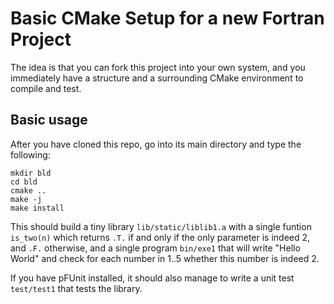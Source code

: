 # Basic CMake Setup for a new Fortran Project

The idea is that you can fork this project into your own system, and you immediately have
a structure and a surrounding CMake environment to compile and test.

## Basic usage

After you have cloned this repo, go into its main directory and type the following:

    mkdir bld
    cd bld
    cmake ..
    make -j
    make install

This should build a tiny library `lib/static/liblib1.a` with a single funtion `is_two(n)`
which returns `.T.` if and only if the only parameter is indeed 2, and `.F.` otherwise,
and a single program `bin/exe1` that will write "Hello World" and check for each number in 1..5 whether
this number is indeed 2.

If you have pFUnit installed, it should also manage to write a unit test `test/test1` that tests the library.
